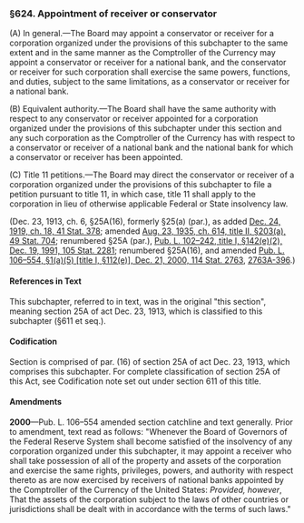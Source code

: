 ### §624. Appointment of receiver or conservator ###

[]()

(A) In general.—The Board may appoint a conservator or receiver for a corporation organized under the provisions of this subchapter to the same extent and in the same manner as the Comptroller of the Currency may appoint a conservator or receiver for a national bank, and the conservator or receiver for such corporation shall exercise the same powers, functions, and duties, subject to the same limitations, as a conservator or receiver for a national bank.

[]()

(B) Equivalent authority.—The Board shall have the same authority with respect to any conservator or receiver appointed for a corporation organized under the provisions of this subchapter under this section and any such corporation as the Comptroller of the Currency has with respect to a conservator or receiver of a national bank and the national bank for which a conservator or receiver has been appointed.

[]()

(C) Title 11 petitions.—The Board may direct the conservator or receiver of a corporation organized under the provisions of this subchapter to file a petition pursuant to title 11, in which case, title 11 shall apply to the corporation in lieu of otherwise applicable Federal or State insolvency law.

(Dec. 23, 1913, ch. 6, §25A(16), formerly §25(a) (par.), as added [Dec. 24, 1919, ch. 18, 41 Stat. 378](/statviewer.htm?volume=41&page=378); amended [Aug. 23, 1935, ch. 614, title II, §203(a), 49 Stat. 704](/statviewer.htm?volume=49&page=704); renumbered §25A (par.), [Pub. L. 102–242, title I, §142(e)(2), Dec. 19, 1991, 105 Stat. 2281](/statviewer.htm?volume=105&page=2281); renumbered §25A(16), and amended [Pub. L. 106–554, §1(a)(5) [title I, §112(e)], Dec. 21, 2000, 114 Stat. 2763](/statviewer.htm?volume=114&page=2763), [2763A-396](/statviewer.htm?volume=114&page=2763A-396).)

#### References in Text ####

This subchapter, referred to in text, was in the original "this section", meaning section 25A of act Dec. 23, 1913, which is classified to this subchapter (§611 et seq.).

#### Codification ####

Section is comprised of par. (16) of section 25A of act Dec. 23, 1913, which comprises this subchapter. For complete classification of section 25A of this Act, see Codification note set out under section 611 of this title.

#### Amendments ####

**2000**—Pub. L. 106–554 amended section catchline and text generally. Prior to amendment, text read as follows: "Whenever the Board of Governors of the Federal Reserve System shall become satisfied of the insolvency of any corporation organized under this subchapter, it may appoint a receiver who shall take possession of all of the property and assets of the corporation and exercise the same rights, privileges, powers, and authority with respect thereto as are now exercised by receivers of national banks appointed by the Comptroller of the Currency of the United States: *Provided, however*, That the assets of the corporation subject to the laws of other countries or jurisdictions shall be dealt with in accordance with the terms of such laws."